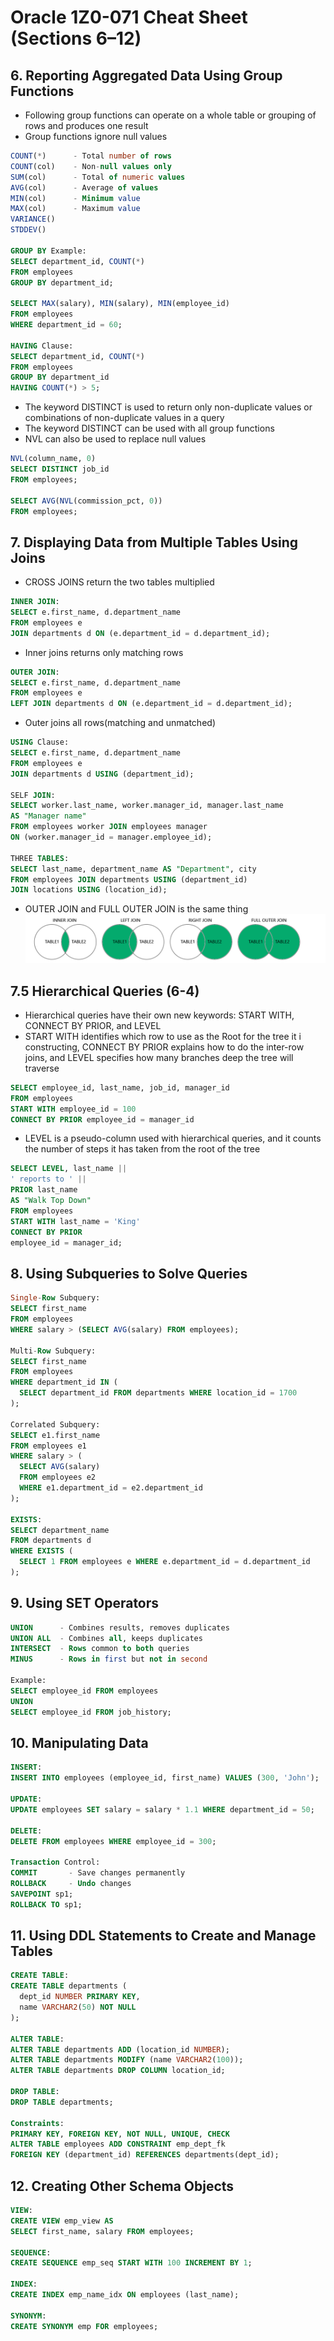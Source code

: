 # Oracle 1Z0-071 Cheat Sheet (Sections 6–12)

## 6. Reporting Aggregated Data Using Group Functions
 - Following group functions can operate on a whole table or grouping of rows and produces one result
 - Group functions ignore null values
```sql
COUNT(*)      - Total number of rows
COUNT(col)    - Non-null values only
SUM(col)      - Total of numeric values
AVG(col)      - Average of values
MIN(col)      - Minimum value
MAX(col)      - Maximum value
VARIANCE()
STDDEV()

GROUP BY Example:
SELECT department_id, COUNT(*)
FROM employees
GROUP BY department_id;

SELECT MAX(salary), MIN(salary), MIN(employee_id)
FROM employees
WHERE department_id = 60;

HAVING Clause:
SELECT department_id, COUNT(*)
FROM employees
GROUP BY department_id
HAVING COUNT(*) > 5;
```
 -  The keyword DISTINCT is used to return only non-duplicate values or combinations of non-duplicate values in a query
 -  The keyword DISTINCT can be used with all group functions
 - NVL can also be used to replace null values
```sql
NVL(column_name, 0)
SELECT DISTINCT job_id
FROM employees;

SELECT AVG(NVL(commission_pct, 0))
FROM employees;
```

## 7. Displaying Data from Multiple Tables Using Joins
 - CROSS JOINS return the two tables multiplied
```sql
INNER JOIN:
SELECT e.first_name, d.department_name
FROM employees e
JOIN departments d ON (e.department_id = d.department_id);
```
 - Inner joins returns only matching rows
```SQL
OUTER JOIN:
SELECT e.first_name, d.department_name
FROM employees e
LEFT JOIN departments d ON (e.department_id = d.department_id);
```
 - Outer joins all rows(matching and unmatched)

```SQL
USING Clause:
SELECT e.first_name, d.department_name
FROM employees e
JOIN departments d USING (department_id);

SELF JOIN:
SELECT worker.last_name, worker.manager_id, manager.last_name
AS "Manager name"
FROM employees worker JOIN employees manager
ON (worker.manager_id = manager.employee_id);

THREE TABLES:
SELECT last_name, department_name AS "Department", city
FROM employees JOIN departments USING (department_id)
JOIN locations USING (location_id);
```
 - OUTER JOIN and FULL OUTER JOIN is the same thing
![alt text](./imgs/joins_venn_diagram.png "Logo Title Text 1")

## 7.5 Hierarchical Queries (6-4)
 -  Hierarchical queries have their own new keywords: START WITH, CONNECT BY PRIOR, and LEVEL
 - START WITH identifies which row to use as the Root for the tree it i constructing, CONNECT BY PRIOR explains how to do the inter-row joins, and LEVEL specifies how
many branches deep the tree will traverse
```sql
SELECT employee_id, last_name, job_id, manager_id
FROM employees
START WITH employee_id = 100
CONNECT BY PRIOR employee_id = manager_id
```
 - LEVEL is a pseudo-column used with hierarchical queries, and it counts the number of steps it has taken from the root of the tree
```sql
SELECT LEVEL, last_name ||
' reports to ' ||
PRIOR last_name
AS "Walk Top Down"
FROM employees
START WITH last_name = 'King'
CONNECT BY PRIOR
employee_id = manager_id;
```
## 8. Using Subqueries to Solve Queries

```sql
Single-Row Subquery:
SELECT first_name
FROM employees
WHERE salary > (SELECT AVG(salary) FROM employees);

Multi-Row Subquery:
SELECT first_name
FROM employees
WHERE department_id IN (
  SELECT department_id FROM departments WHERE location_id = 1700
);

Correlated Subquery:
SELECT e1.first_name
FROM employees e1
WHERE salary > (
  SELECT AVG(salary)
  FROM employees e2
  WHERE e1.department_id = e2.department_id
);

EXISTS:
SELECT department_name
FROM departments d
WHERE EXISTS (
  SELECT 1 FROM employees e WHERE e.department_id = d.department_id
);
```

## 9. Using SET Operators

```sql
UNION      - Combines results, removes duplicates
UNION ALL  - Combines all, keeps duplicates
INTERSECT  - Rows common to both queries
MINUS      - Rows in first but not in second

Example:
SELECT employee_id FROM employees
UNION
SELECT employee_id FROM job_history;
```

## 10. Manipulating Data

```sql
INSERT:
INSERT INTO employees (employee_id, first_name) VALUES (300, 'John');

UPDATE:
UPDATE employees SET salary = salary * 1.1 WHERE department_id = 50;

DELETE:
DELETE FROM employees WHERE employee_id = 300;

Transaction Control:
COMMIT       - Save changes permanently
ROLLBACK     - Undo changes
SAVEPOINT sp1;
ROLLBACK TO sp1;
```

## 11. Using DDL Statements to Create and Manage Tables

```sql
CREATE TABLE:
CREATE TABLE departments (
  dept_id NUMBER PRIMARY KEY,
  name VARCHAR2(50) NOT NULL
);

ALTER TABLE:
ALTER TABLE departments ADD (location_id NUMBER);
ALTER TABLE departments MODIFY (name VARCHAR2(100));
ALTER TABLE departments DROP COLUMN location_id;

DROP TABLE:
DROP TABLE departments;

Constraints:
PRIMARY KEY, FOREIGN KEY, NOT NULL, UNIQUE, CHECK
ALTER TABLE employees ADD CONSTRAINT emp_dept_fk
FOREIGN KEY (department_id) REFERENCES departments(dept_id);
```

## 12. Creating Other Schema Objects

```sql
VIEW:
CREATE VIEW emp_view AS
SELECT first_name, salary FROM employees;

SEQUENCE:
CREATE SEQUENCE emp_seq START WITH 100 INCREMENT BY 1;

INDEX:
CREATE INDEX emp_name_idx ON employees (last_name);

SYNONYM:
CREATE SYNONYM emp FOR employees;
```

